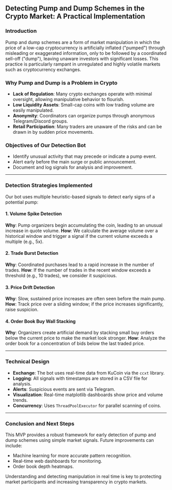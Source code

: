 ## Detecting Pump and Dump Schemes in the Crypto Market: A Practical Implementation

### Introduction

Pump and dump schemes are a form of market manipulation in which the price of a low-cap cryptocurrency is artificially inflated ("pumped") through misleading or exaggerated information, only to be followed by a coordinated sell-off ("dump"), leaving unaware investors with significant losses. This practice is particularly rampant in unregulated and highly volatile markets such as cryptocurrency exchanges.

### Why Pump and Dump is a Problem in Crypto

- **Lack of Regulation**: Many crypto exchanges operate with minimal oversight, allowing manipulative behavior to flourish.
- **Low Liquidity Assets**: Small-cap coins with low trading volume are easily manipulated.
- **Anonymity**: Coordinators can organize pumps through anonymous Telegram/Discord groups.
- **Retail Participation**: Many traders are unaware of the risks and can be drawn in by sudden price movements.

### Objectives of Our Detection Bot

- Identify unusual activity that may precede or indicate a pump event.
- Alert early before the main surge or public announcement.
- Document and log signals for analysis and improvement.

---

### Detection Strategies Implemented

Our bot uses multiple heuristic-based signals to detect early signs of a potential pump:

#### 1. **Volume Spike Detection**
**Why**: Pump organizers begin accumulating the coin, leading to an unusual increase in quote volume.
**How**: We calculate the average volume over a historical window and trigger a signal if the current volume exceeds a multiple (e.g., 5x).

#### 2. **Trade Burst Detection**
**Why**: Coordinated purchases lead to a rapid increase in the number of trades.
**How**: If the number of trades in the recent window exceeds a threshold (e.g., 10 trades), we consider it suspicious.

#### 3. **Price Drift Detection**
**Why**: Slow, sustained price increases are often seen before the main pump.
**How**: Track price over a sliding window; if the price increases significantly, raise suspicion.

#### 4. **Order Book Buy Wall Stacking**
**Why**: Organizers create artificial demand by stacking small buy orders below the current price to make the market look stronger.
**How**: Analyze the order book for a concentration of bids below the last traded price.

---

### Technical Design

- **Exchange**: The bot uses real-time data from KuCoin via the `ccxt` library.
- **Logging**: All signals with timestamps are stored in a CSV file for analysis.
- **Alerts**: Suspicious events are sent via Telegram.
- **Visualization**: Real-time matplotlib dashboards show price and volume trends.
- **Concurrency**: Uses `ThreadPoolExecutor` for parallel scanning of coins.

---

### Conclusion and Next Steps

This MVP provides a robust framework for early detection of pump and dump schemes using simple market signals. Future improvements can include:

- Machine learning for more accurate pattern recognition.
- Real-time web dashboards for monitoring.
- Order book depth heatmaps.

Understanding and detecting manipulation in real time is key to protecting market participants and increasing transparency in crypto markets.

